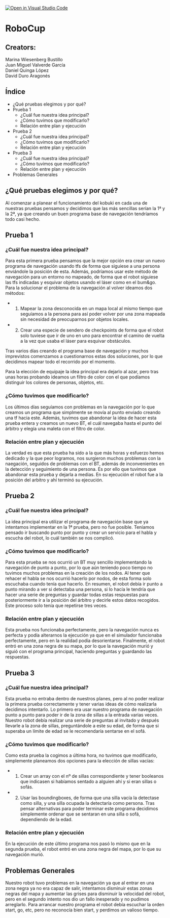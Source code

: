 [![Open in Visual Studio Code](https://classroom.github.com/assets/open-in-vscode-f059dc9a6f8d3a56e377f745f24479a46679e63a5d9fe6f495e02850cd0d8118.svg)](https://classroom.github.com/online_ide?assignment_repo_id=7421157&assignment_repo_type=AssignmentRepo)
# RoboCup

## Creators:
Marina Wiesenberg Bustillo <br />
Juan Miguel Valverde García <br />
Daniel Quinga López <br />
David Duro Aragonés <br />

## Índice
   - ¿Qué pruebas elegimos y por qué?
   - Prueba 1
      - ¿Cuál fue nuestra idea principal?
      - ¿Cómo tuvimos que modificarlo?
      - Relación entre plan y ejecución
   - Prueba 2
      - ¿Cuál fue nuestra idea principal?
      - ¿Cómo tuvimos que modificarlo?
      - Relación entre plan y ejecución
   - Prueba 3
      - ¿Cuál fue nuestra idea principal?
      - ¿Cómo tuvimos que modificarlo?
      - Relación entre plan y ejecución
   - Problemas Generales
   

## ¿Qué pruebas elegimos y por qué?
Al comenzar a planear el funcionamiento del kobuki en cada una de nuestras pruebas pensamos y decidimos que las más sencillas serían la 1ª y la 2ª, ya que creando un buen programa base de navegación tendríamos todo casi hecho.

## Prueba 1

### ¿Cuál fue nuestra idea principal?

Para esta primera prueba pensamos que la mejor opción era crear un nuevo programa de navegación usando tfs de forma que siguiese a una persona enviándole la posición de esta. Además, podríamos usar este método de navegación para un entorno no mapeado, de forma que el robot siguiese las tfs indicadas y esquivar objetos usando el láser como en el bum&go. 
Para la solucionar el problema de la navegación al volver ideamos dos métodos:
- 1. Mapear la zona desconocida en un mapa local al mismo tiempo que seguíamos a la persona para así poder volver por una zona mapeada sin necesidad de preocuparnos    por objetos locales.
- 2. Crear una especie de sendero de checkpoints de forma que el robot solo tuviese que ir de uno en uno para encontrar el camino de vuelta a la vez que usaba el láser para esquivar obstáculos.
  
Tras varios días creando el programa base de navegación y muchos imprevistos comenzamos a cuestionarnos estas dos soluciones, por lo que decidimos mapear todo el recorrido por el momento.

Para la elección de equipaje la idea principal era dejarlo al azar, pero tras unas horas probando ideamos un filtro de color con el que podíamos distinguir los colores de personas, objetos, etc.
  
### ¿Cómo tuvimos que modificarlo?

Los últimos días seguíamos con problemas en la navegación por lo que creamos un programa que simplmente se movía al punto enviado creando una tf hacia este.
Además, tuvimos que abandonar la idea de hacer esta prueba entera y creamos un nuevo BT, el cuál navegaba hasta el punto del árbitro y elegía una maleta con el filtro de color.

### Relación entre plan y ejecución

La verdad es que esta prueba ha sido a la que más horas y esfuerzo hemos dedicado y la que peor logramos, nos surgieron muchos problemas con la naegación, seguidos de problemas con el BT, además de inconvenientes en la detección y seguimiento de una persona. Es por ello que tuvimos que abandonar esta prueba y dejarla a medias.
En su ejecución el robot fue a la posición del arbitro y ahí terminó su ejecución.

## Prueba 2

### ¿Cuál fue nuestra idea principal?

La idea principal era utilizar el programa de navegación base que ya intentamos implementar en la 1ª prueba, pero no fue posible. Teníamos pensado ir buscando punto por punto y crear un servicio para el habla y escucha del robot, lo cuál también se nos complicó.

### ¿Cómo tuvimos que modificarlo?

Para esta prueba se nos ocurrió un BT muy sencillo implementando la navegación de punto a punto, por lo que aún teniendo poco tiempo no tuvimos muchos problemas en la creación de los nodos. Al tener que rehacer el habla se nos ocurrió hacerlo por nodos, de esta forma solo escuchaba cuando tenía que hacerlo.
En resumen, el robot debía ir punto a punto mirando a ver si detectaba una persona, si lo hacía le tendría que hacer una serie de preguntas y guardar todas estas respuestas para posteriormente ir a la posición del árbitro y decirle estos datos recogidos. Este proceso solo tenía que repetirse tres veces.

### Relación entre plan y ejecución

Esta prueba nos funcionaba perfectamente, pero la navegación nunca es perfecta y podía alterarnos la ejecución ya que en el simulador funcionaba perfectamente, pero en la realidad podía desorientarse.
Finalmente, el robot entró en una zona negra de su mapa, por lo que la navegación murió y siguió con el programa principal, haciendo preguntas y guardando las respuestas.

## Prueba 3

### ¿Cuál fue nuestra idea principal?

Esta prueba no entraba dentro de nuestros planes, pero al no poder realizar la primera prueba correctamente y tener varias ideas de cómo realizarla decidimos intentarlo.
Lo primero era usar nuestro programa de navegación punto a punto para poder ir de la zona de sillas a la entrada varias veces.
Nuestro robot debía realizar una serie de preguntas al invitado y después llevarle a la zona de sillas, preguntándole a este su edad, de forma que si superaba un límite de edad se le recomendaría sentarse en el sofá.

### ¿Cómo tuvimos que modificarlo?
 
 Como esta prueba la cogimos a última hora, no tuvimos que modificarlo, simplemente planeamos dos opciones para la elección de sillas vacías:
 - 1. Crear un array con el nº de sillas correspondiente y tener booleanos que indicasen si habíamos sentado a alguien ahí y si eran sillas o sofás.
 - 2. Usar las boundingboxes, de forma que una silla vacía la detectase como silla, y una silla ocupada la detectaría como persona.
 Tras pensar alternativas para poder terminar este programa decidimos simplemente ordenar que se sentaran en una silla o sofá, dependiendo de la edad.
 
### Relación entre plan y ejecución

En la ejecución de este último programa nos pasó lo mismo que en la segunda prueba, el robot entró en una zona negra del mapa, por lo que su navegación murió.

## Problemas Generales

Nuestro robot tuvo problemas en la navegación ya que al entrar en una zona negra ya no era capaz de salir, intentamos disminuir estas zonas negras del mapa y aumentar las grises para disminuir la velocidad del robot, pero en el segundo intento nos dio un fallo inesperado y no pudimos arreglarlo.
Para arrancar nuestro programa el robot debía escuchar la orden start, go, etc, pero no reconocía bien start, y perdimos un valioso tiempo.
